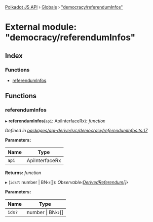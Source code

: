 [Polkadot JS API](../README.md) › [Globals](../globals.md) › ["democracy/referendumInfos"](_democracy_referenduminfos_.md)

# External module: "democracy/referendumInfos"

## Index

### Functions

* [referendumInfos](_democracy_referenduminfos_.md#referenduminfos)

## Functions

###  referendumInfos

▸ **referendumInfos**(`api`: ApiInterfaceRx): *function*

*Defined in [packages/api-derive/src/democracy/referendumInfos.ts:17](https://github.com/polkadot-js/api/blob/8a5a86e8b/packages/api-derive/src/democracy/referendumInfos.ts#L17)*

**Parameters:**

Name | Type |
------ | ------ |
`api` | ApiInterfaceRx |

**Returns:** *function*

▸ (`ids?`: number | BN‹›[]): *Observable‹[DerivedReferendum](../interfaces/_types_.derivedreferendum.md)[]›*

**Parameters:**

Name | Type |
------ | ------ |
`ids?` | number &#124; BN‹›[] |

